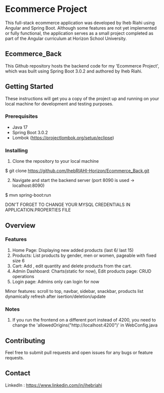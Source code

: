 # Ecommerce Project

This full-stack ecommerce application was developed by Iheb Riahi using Angular and Spring Boot.
Although some features are not yet implemented or fully functional, the application serves as a small project completed as part of the Angular curriculum at Horizon School University.

## Ecommerce_Back
This Github repository hosts the backend code for my 'Ecommerce Project', which was built using Spring Boot 3.0.2 and authored by Iheb Riahi.

## Getting Started

These instructions will get you a copy of the project up and running on your local machine for development and testing purposes.

### Prerequisites

- Java 17
- Spring Boot 3.0.2
- Lombok  (https://projectlombok.org/setup/eclipse)

### Installing

1. Clone the repository to your local machine

$ git clone https://github.com/IhebRIAHI-Horizon/Ecommerce_Back.git

2. Navigate and start the backend server (port 8090 is used -> localhost:8090)

$ mvn spring-boot:run

DON'T FORGET TO CHANGE YOUR MYSQL CREDENTIALS IN APPLICATION.PROPERTIES FILE

## Overview

### Features

1. Home Page: Displaying new added products (last 6/ last 15)
2. Products: List products by gender, men or women, pageable with fixed size 6
3. Cart: Add , edit quantity and delete products from the cart.
4. Admin Dashboard: Charts(static for now), Edit products page: CRUD operations
5. Login page: Admins only can login for now

Minor features: scroll to top, navbar, sidebar, snackbar, products list dynamically refresh after isertion/deletion/update

### Notes

1. If you run the frontend on a different port instead of 4200, you need to change the 'allowedOrigins("http://localhost:4200")' in WebConfig.java

## Contributing

Feel free to submit pull requests and open issues for any bugs or feature requests.

## Contact

LinkedIn : https://www.linkedin.com/in/ihebriahi
